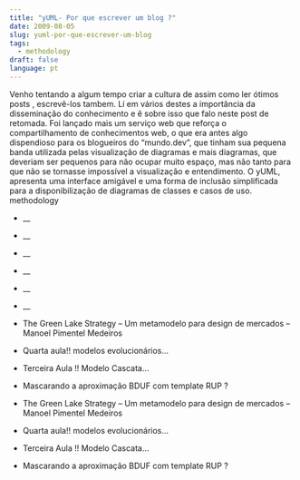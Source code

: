 ```yaml
---
title: "yUML- Por que escrever um blog ?"
date: 2009-08-05
slug: yuml-por-que-escrever-um-blog
tags:
  - methodology
draft: false
language: pt
---
```


Venho tentando a algum tempo criar a cultura de assim como ler ótimos posts , escrevê-los tambem. Lí em vários destes a importância da disseminação do conhecimento e ê sobre isso que falo neste post de retomada.
Foi lançado mais um serviço web que reforça o compartilhamento de conhecimentos web, o que era antes algo dispendioso para os blogueiros do “mundo.dev”, que tinham sua pequena banda utilizada pelas visualização de diagramas e mais diagramas, que deveriam ser pequenos para não ocupar muito espaço, mas não tanto para que não se tornasse impossível a visualização e entendimento.
O yUML, apresenta uma interface amigável e uma forma de inclusão simplificada para a disponibilização de diagramas de classes e casos de uso.
methodology
- __
- __
- __
- __
- __
- __

- The Green Lake Strategy – Um metamodelo para design de mercados – Manoel Pimentel Medeiros
- Quarta aula!! modelos evolucionários…
- Terceira Aula !! Modelo Cascata…
- Mascarando a aproximação BDUF com template RUP ?

- The Green Lake Strategy – Um metamodelo para design de mercados – Manoel Pimentel Medeiros
- Quarta aula!! modelos evolucionários…
- Terceira Aula !! Modelo Cascata…
- Mascarando a aproximação BDUF com template RUP ?